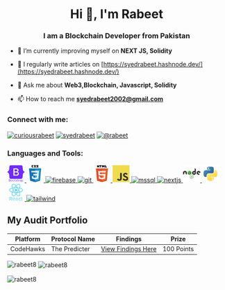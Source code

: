 <h1 align="center">Hi 👋, I'm Rabeet</h1>
<h3 align="center">I am a Blockchain Developer from Pakistan</h3>

- 🌱 I’m currently improving myself on **NEXT JS, Solidity**

- 📝 I regularly write articles on [https://syedrabeet.hashnode.dev/](https://syedrabeet.hashnode.dev/)

- 💬 Ask me about **Web3,Blockchain, Javascript, Solidity**

- 📫 How to reach me **syedrabeet2002@gmail.com**

<h3 align="left">Connect with me:</h3>
<p align="left">
<a href="https://twitter.com/curiousrabeet" target="blank"><img align="center" src="https://raw.githubusercontent.com/rahuldkjain/github-profile-readme-generator/master/src/images/icons/Social/twitter.svg" alt="curiousrabeet" height="30" width="40" /></a>
<a href="https://linkedin.com/in/syedrabeet" target="blank"><img align="center" src="https://raw.githubusercontent.com/rahuldkjain/github-profile-readme-generator/master/src/images/icons/Social/linked-in-alt.svg" alt="syedrabeet" height="30" width="40" /></a>
<a href="https://hashnode.com/@rabeet" target="blank"><img align="center" src="https://raw.githubusercontent.com/rahuldkjain/github-profile-readme-generator/master/src/images/icons/Social/hashnode.svg" alt="@rabeet" height="30" width="40" /></a>
</p>

<h3 align="left">Languages and Tools:</h3>
<p align="left"> <a href="https://getbootstrap.com" target="_blank" rel="noreferrer"> <img src="https://raw.githubusercontent.com/devicons/devicon/master/icons/bootstrap/bootstrap-plain-wordmark.svg" alt="bootstrap" width="40" height="40"/> </a> <a href="https://www.w3schools.com/css/" target="_blank" rel="noreferrer"> <img src="https://raw.githubusercontent.com/devicons/devicon/master/icons/css3/css3-original-wordmark.svg" alt="css3" width="40" height="40"/> </a> <a href="https://firebase.google.com/" target="_blank" rel="noreferrer"> <img src="https://www.vectorlogo.zone/logos/firebase/firebase-icon.svg" alt="firebase" width="40" height="40"/> </a> <a href="https://git-scm.com/" target="_blank" rel="noreferrer"> <img src="https://www.vectorlogo.zone/logos/git-scm/git-scm-icon.svg" alt="git" width="40" height="40"/> </a> <a href="https://www.w3.org/html/" target="_blank" rel="noreferrer"> <img src="https://raw.githubusercontent.com/devicons/devicon/master/icons/html5/html5-original-wordmark.svg" alt="html5" width="40" height="40"/> </a> <a href="https://developer.mozilla.org/en-US/docs/Web/JavaScript" target="_blank" rel="noreferrer"> <img src="https://raw.githubusercontent.com/devicons/devicon/master/icons/javascript/javascript-original.svg" alt="javascript" width="40" height="40"/> </a> <a href="https://www.microsoft.com/en-us/sql-server" target="_blank" rel="noreferrer"> <img src="https://www.svgrepo.com/show/303229/microsoft-sql-server-logo.svg" alt="mssql" width="40" height="40"/> </a> <a href="https://nextjs.org/" target="_blank" rel="noreferrer"> <img src="https://cdn.worldvectorlogo.com/logos/nextjs-2.svg" alt="nextjs" width="40" height="40"/> </a> <a href="https://nodejs.org" target="_blank" rel="noreferrer"> <img src="https://raw.githubusercontent.com/devicons/devicon/master/icons/nodejs/nodejs-original-wordmark.svg" alt="nodejs" width="40" height="40"/> </a> <a href="https://www.python.org" target="_blank" rel="noreferrer"> <img src="https://raw.githubusercontent.com/devicons/devicon/master/icons/python/python-original.svg" alt="python" width="40" height="40"/> </a> <a href="https://reactjs.org/" target="_blank" rel="noreferrer"> <img src="https://raw.githubusercontent.com/devicons/devicon/master/icons/react/react-original-wordmark.svg" alt="react" width="40" height="40"/> </a> <a href="https://tailwindcss.com/" target="_blank" rel="noreferrer"> <img src="https://www.vectorlogo.zone/logos/tailwindcss/tailwindcss-icon.svg" alt="tailwind" width="40" height="40"/> </a> </p>

## My Audit Portfolio

| Platform   |     Protocol Name      |       Findings     |    Prize    |
| --------   | ---------------------- | ------------------ | ----------- |
| CodeHawks  |     The Predicter      | [View Findings Here](https://github.com/Rabeet8/CodeHawks-FirstFlights-Findings/blob/main/ThePredicter.md) |  100 Points |


<p><img align="left" src="https://github-readme-stats.vercel.app/api/top-langs?username=rabeet8&show_icons=true&locale=en&layout=compact" alt="rabeet8" /></p>

<p>&nbsp;<img align="center" src="https://github-readme-stats.vercel.app/api?username=rabeet8&show_icons=true&locale=en" alt="rabeet8" /></p>

<p><img align="center" src="https://github-readme-streak-stats.herokuapp.com/?user=rabeet8&" alt="rabeet8" /></p>

